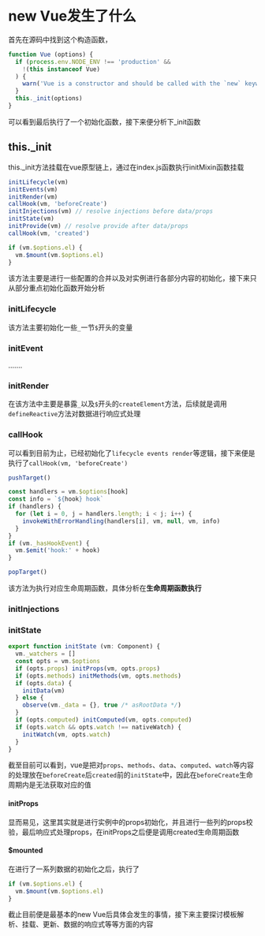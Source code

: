# new Vue发生了什么
首先在源码中找到这个构造函数，
```js
function Vue (options) {
  if (process.env.NODE_ENV !== 'production' &&
    !(this instanceof Vue)
  ) {
    warn('Vue is a constructor and should be called with the `new` keyword')
  }
  this._init(options)
}
```
可以看到最后执行了一个初始化函数，接下来便分析下_init函数

## this._init
this._init方法挂载在vue原型链上，通过在index.js函数执行initMixin函数挂载
```js
initLifecycle(vm)
initEvents(vm)
initRender(vm)
callHook(vm, 'beforeCreate')
initInjections(vm) // resolve injections before data/props
initState(vm)
initProvide(vm) // resolve provide after data/props
callHook(vm, 'created')

if (vm.$options.el) {
  vm.$mount(vm.$options.el)
}
```   
该方法主要是进行一些配置的合并以及对实例进行各部分内容的初始化，接下来只从部分重点初始化函数开始分析

### initLifecycle
该方法主要初始化一些`_`一节`$`开头的变量

### initEvent
.......

### initRender
在该方法中主要是暴露`_`以及`$`开头的`createElement`方法，后续就是调用`defineReactive`方法对数据进行响应式处理

### callHook
可以看到目前为止，已经初始化了`lifecycle events render`等逻辑，接下来便是执行了`callHook(vm, 'beforeCreate')`
```js
pushTarget() 

const handlers = vm.$options[hook]
const info = `${hook} hook`
if (handlers) {
  for (let i = 0, j = handlers.length; i < j; i++) {
    invokeWithErrorHandling(handlers[i], vm, null, vm, info)
  }
}
if (vm._hasHookEvent) {
  vm.$emit('hook:' + hook)
}

popTarget()
```
该方法为执行对应生命周期函数，具体分析在**生命周期函数执行**

### initInjections

### initState
```js
export function initState (vm: Component) {
  vm._watchers = []
  const opts = vm.$options
  if (opts.props) initProps(vm, opts.props)
  if (opts.methods) initMethods(vm, opts.methods)
  if (opts.data) {
    initData(vm)
  } else {
    observe(vm._data = {}, true /* asRootData */)
  }
  if (opts.computed) initComputed(vm, opts.computed)
  if (opts.watch && opts.watch !== nativeWatch) {
    initWatch(vm, opts.watch)
  }
}
```
截至目前可以看到，vue是把对`props`、`methods`、`data`、`computed`、`watch`等内容的处理放在`beforeCreate`后`created`前的`initState`中，因此在`beforeCreate`生命周期内是无法获取对应的值

#### initProps
显而易见，这里其实就是进行实例中的props初始化，并且进行一些列的props校验，最后响应式处理props，在initProps之后便是调用created生命周期函数

#### $mounted
在进行了一系列数据的初始化之后，执行了
```js
if (vm.$options.el) {
  vm.$mount(vm.$options.el)
}
```

截止目前便是最基本的new Vue后具体会发生的事情，接下来主要探讨模板解析、挂载、更新、数据的响应式等等方面的内容